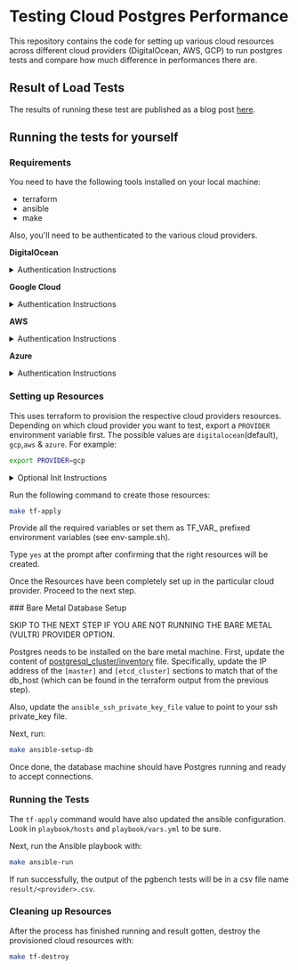 # Testing Cloud Postgres Performance

This repository contains the code for setting up various cloud resources across
different cloud providers (DigitalOcean, AWS, GCP) to run postgres tests
and compare how much difference in performances there are.

## Result of Load Tests

The results of running these test are published as a blog post [here](https://blog.perfects.engineering/cloud_postgres_performance_1).


## Running the tests for yourself

### Requirements

You need to have the following tools installed on your local machine:

- terraform
- ansible
- make

Also, you'll need to be authenticated to the various cloud providers.

**DigitalOcean**

<details>
  <summary>Authentication Instructions</summary>
  
  You'll need an api token and have it exported as an environment variable named `TF_VAR_do_token`.
</details>

**Google Cloud**

<details>
  <summary>Authentication Instructions</summary>

  The straightforward approach to authenticate is using `gcloud`.
  ```sh
  gcloud auth application-default login
  ```

  If you don't have gcloud install it from [here](https://cloud.google.com/sdk/docs/install).

  Also, if your google cloud project is new, you'll need to enable the following APIs:

  ```sh
  gcloud services enable compute.googleapis.com
  gcloud services enable sqladmin.googleapis.com
  gcloud services enable servicenetworking.googleapis.com
  ```
</details>

**AWS**

<details>
  <summary>Authentication Instructions</summary>

  See the various ways you can authenticate AWS [here](https://registry.terraform.io/providers/hashicorp/aws/latest/docs#authentication-and-configuration).
  The straightforward way will be to create an Access Token (ID and Secret) for a user with 
  enough permissions to provision EC2 and RDS instances and export them as environment variables:

  ```sh
  export AWS_ACCESS_KEY_ID="<<access_key_id>>"
  export AWS_SECRET_ACCESS_KEY="<<access_key_secret>>"
  ```
</details>

**Azure**

<details>
  <summary>Authentication Instructions</summary>

  Follow the appropriate instruction on the [Azure Website](https://learn.microsoft.com/en-us/cli/azure/install-azure-cli) to install the CLI.

  After the `az` CLI tool has been installed, run the following command to authenticate:

  ```sh
  az login
  ```
</details>

### Setting up Resources

This uses terraform to provision the respective cloud providers resources.
Depending on which cloud provider you want to test, export a `PROVIDER` environment variable first.
The possible values are `digitalocean`(default), `gcp`,`aws` & `azure`. For example:

```sh
export PROVIDER=gcp
```

<details>
  <summary>Optional Init Instructions</summary>

  If this is your first time running any terraform command for your provider, then you need to run:
  ```sh
  make tf-init
  ```
</details>

Run the following command to create those resources:

```sh
make tf-apply
```

Provide all the required variables or set them as TF_VAR_ prefixed environment variables (see env-sample.sh).

Type `yes` at the prompt after confirming that the right resources will be created.

Once the Resources have been completely set up in the particular cloud provider. Proceed to the next step.

### Bare Metal Database Setup

SKIP TO THE NEXT STEP IF YOU ARE NOT RUNNING THE BARE METAL (VULTR) PROVIDER OPTION.

Postgres needs to be installed on the bare metal machine.
First, update the content of [postgresql_cluster/inventory](./postgresql_cluster/inventory) file. Specifically,
update the IP address of the `[master]` and `[etcd_cluster]` sections to match that of the db_host
(which can be found in the terraform output from the previous step).

Also, update the `ansible_ssh_private_key_file` value to point to your ssh private_key file.

Next, run:

```sh
make ansible-setup-db
```

Once done, the database machine should have Postgres running and ready to accept connections.

### Running the Tests

The `tf-apply` command would have also updated the ansible configuration. Look in `playbook/hosts` and `playbook/vars.yml` to be sure.

Next, run the Ansible playbook with:

```sh
make ansible-run
```

If run successfully, the output of the pgbench tests will be in a csv file name `result/<provider>.csv`.

### Cleaning up Resources

After the process has finished running and result gotten, destroy the provisioned cloud resources with:

```sh
make tf-destroy
```